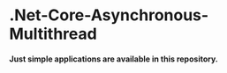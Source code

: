 # .Net-Core-Asynchronous-Multithread

#### Just simple applications are available in this repository.
